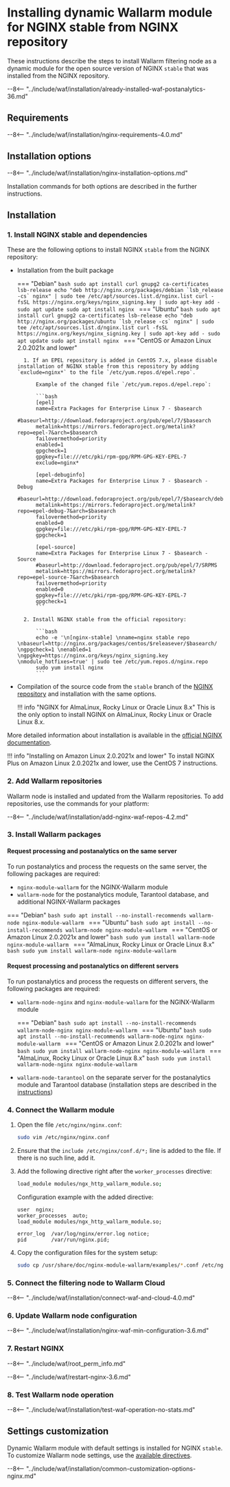 [img-wl-console-users]:             ../../images/check-user-no-2fa.png
[wallarm-status-instr]:             ../../admin-en/configure-statistics-service.md
[memory-instr]:                     ../../admin-en/configuration-guides/allocate-resources-for-node.md
[waf-directives-instr]:             ../../admin-en/configure-parameters-en.md
[ptrav-attack-docs]:                ../../attacks-vulns-list.md#path-traversal
[attacks-in-ui-image]:           ../../images/admin-guides/test-attacks-quickstart.png
[waf-mode-instr]:                   ../../admin-en/configure-wallarm-mode.md
[logging-instr]:                    ../../admin-en/configure-logging.md
[proxy-balancer-instr]:             ../../admin-en/using-proxy-or-balancer-en.md
[process-time-limit-instr]:         ../../admin-en/configure-parameters-en.md#wallarm_process_time_limit
[configure-selinux-instr]:          ../../admin-en/configure-selinux.md
[configure-proxy-balancer-instr]:   ../../admin-en/configuration-guides/access-to-wallarm-api-via-proxy.md
[update-instr]:                     ../../updating-migrating/nginx-modules.md
[install-postanalytics-docs]:        ../../../admin-en/installation-postanalytics-en/
[dynamic-dns-resolution-nginx]:     ../../admin-en/configure-dynamic-dns-resolution-nginx.md
[enable-libdetection-docs]:         ../../admin-en/configure-parameters-en.md#wallarm_enable_libdetection
[waf-mode-recommendations]:          ../../about-wallarm/deployment-best-practices.md#follow-recommended-onboarding-steps
[ip-lists-docs]:                    ../../user-guides/ip-lists/overview.md
[versioning-policy]:                ../../updating-migrating/versioning-policy.md#version-list
[install-postanalytics-instr]:      ../../admin-en/installation-postanalytics-en.md
[waf-installation-instr-latest]:     /installation/nginx/dynamic-module/
[img-node-with-several-instances]:  ../../images/user-guides/nodes/wallarm-node-with-two-instances.png
[img-create-wallarm-node]:      ../../images/user-guides/nodes/create-cloud-node.png

# Installing dynamic Wallarm module for NGINX stable from NGINX repository

These instructions describe the steps to install Wallarm filtering node as a dynamic module for the open source version of NGINX `stable` that was installed from the NGINX repository.

--8<-- "../include/waf/installation/already-installed-waf-postanalytics-36.md"

## Requirements

--8<-- "../include/waf/installation/nginx-requirements-4.0.md"

## Installation options

--8<-- "../include/waf/installation/nginx-installation-options.md"

Installation commands for both options are described in the further instructions.

## Installation

### 1. Install NGINX stable and dependencies

These are the following options to install NGINX `stable` from the NGINX repository:

* Installation from the built package

    === "Debian"
        ```bash
        sudo apt install curl gnupg2 ca-certificates lsb-release
        echo "deb http://nginx.org/packages/debian `lsb_release -cs` nginx" | sudo tee /etc/apt/sources.list.d/nginx.list
        curl -fsSL https://nginx.org/keys/nginx_signing.key | sudo apt-key add -
        sudo apt update
        sudo apt install nginx
        ```
    === "Ubuntu"
        ```bash
        sudo apt install curl gnupg2 ca-certificates lsb-release
        echo "deb http://nginx.org/packages/ubuntu `lsb_release -cs` nginx" | sudo tee /etc/apt/sources.list.d/nginx.list
        curl -fsSL https://nginx.org/keys/nginx_signing.key | sudo apt-key add -
        sudo apt update
        sudo apt install nginx
        ```
    === "CentOS or Amazon Linux 2.0.2021x and lower"

        1. If an EPEL repository is added in CentOS 7.x, please disable installation of NGINX stable from this repository by adding `exclude=nginx*` to the file `/etc/yum.repos.d/epel.repo`.

            Example of the changed file `/etc/yum.repos.d/epel.repo`:

            ```bash
            [epel]
            name=Extra Packages for Enterprise Linux 7 - $basearch
            #baseurl=http://download.fedoraproject.org/pub/epel/7/$basearch
            metalink=https://mirrors.fedoraproject.org/metalink?repo=epel-7&arch=$basearch
            failovermethod=priority
            enabled=1
            gpgcheck=1
            gpgkey=file:///etc/pki/rpm-gpg/RPM-GPG-KEY-EPEL-7
            exclude=nginx*

            [epel-debuginfo]
            name=Extra Packages for Enterprise Linux 7 - $basearch - Debug
            #baseurl=http://download.fedoraproject.org/pub/epel/7/$basearch/debug
            metalink=https://mirrors.fedoraproject.org/metalink?repo=epel-debug-7&arch=$basearch
            failovermethod=priority
            enabled=0
            gpgkey=file:///etc/pki/rpm-gpg/RPM-GPG-KEY-EPEL-7
            gpgcheck=1

            [epel-source]
            name=Extra Packages for Enterprise Linux 7 - $basearch - Source
            #baseurl=http://download.fedoraproject.org/pub/epel/7/SRPMS
            metalink=https://mirrors.fedoraproject.org/metalink?repo=epel-source-7&arch=$basearch
            failovermethod=priority
            enabled=0
            gpgkey=file:///etc/pki/rpm-gpg/RPM-GPG-KEY-EPEL-7
            gpgcheck=1
            ```
        
        2. Install NGINX stable from the official repository:

            ```bash
            echo -e '\n[nginx-stable] \nname=nginx stable repo \nbaseurl=http://nginx.org/packages/centos/$releasever/$basearch/ \ngpgcheck=1 \nenabled=1 \ngpgkey=https://nginx.org/keys/nginx_signing.key \nmodule_hotfixes=true' | sudo tee /etc/yum.repos.d/nginx.repo
            sudo yum install nginx
            ```

* Compilation of the source code from the `stable` branch of the [NGINX repository](https://hg.nginx.org/pkg-oss/branches) and installation with the same options.

    !!! info "NGINX for AlmaLinux, Rocky Linux or Oracle Linux 8.x"
        This is the only option to install NGINX on AlmaLinux, Rocky Linux or Oracle Linux 8.x.

More detailed information about installation is available in the [official NGINX documentation](https://www.nginx.com/resources/admin-guide/installing-nginx-open-source/).

!!! info "Installing on Amazon Linux 2.0.2021x and lower"
    To install NGINX Plus on Amazon Linux 2.0.2021x and lower, use the CentOS 7 instructions.

### 2. Add Wallarm repositories

Wallarm node is installed and updated from the Wallarm repositories. To add repositories, use the commands for your platform:

--8<-- "../include/waf/installation/add-nginx-waf-repos-4.2.md"

### 3. Install Wallarm packages

#### Request processing and postanalytics on the same server

To run postanalytics and process the requests on the same server, the following packages are required:

* `nginx-module-wallarm` for the NGINX-Wallarm module
* `wallarm-node` for the postanalytics module, Tarantool database, and additional NGINX-Wallarm packages

=== "Debian"
    ```bash
    sudo apt install --no-install-recommends wallarm-node nginx-module-wallarm
    ```
=== "Ubuntu"
    ```bash
    sudo apt install --no-install-recommends wallarm-node nginx-module-wallarm
    ```
=== "CentOS or Amazon Linux 2.0.2021x and lower"
    ```bash
    sudo yum install wallarm-node nginx-module-wallarm
    ```
=== "AlmaLinux, Rocky Linux or Oracle Linux 8.x"
    ```bash
    sudo yum install wallarm-node nginx-module-wallarm
    ```

#### Request processing and postanalytics on different servers

To run postanalytics and process the requests on different servers, the following packages are required:

* `wallarm-node-nginx` and `nginx-module-wallarm` for the NGINX-Wallarm module

    === "Debian"
        ```bash
        sudo apt install --no-install-recommends wallarm-node-nginx nginx-module-wallarm
        ```
    === "Ubuntu"
        ```bash
        sudo apt install --no-install-recommends wallarm-node-nginx nginx-module-wallarm
        ```
    === "CentOS or Amazon Linux 2.0.2021x and lower"
        ```bash
        sudo yum install wallarm-node-nginx nginx-module-wallarm
        ```
    === "AlmaLinux, Rocky Linux or Oracle Linux 8.x"
        ```bash
        sudo yum install wallarm-node-nginx nginx-module-wallarm
        ```

* `wallarm-node-tarantool` on the separate server for the postanalytics module and Tarantool database (installation steps are described in the [instructions](../../admin-en/installation-postanalytics-en.md))

### 4. Connect the Wallarm module

1. Open the file `/etc/nginx/nginx.conf`:

    ```bash
    sudo vim /etc/nginx/nginx.conf
    ```
2. Ensure that the `include /etc/nginx/conf.d/*;` line is added to the file. If there is no such line, add it.
3. Add the following directive right after the `worker_processes` directive:

    ```bash
    load_module modules/ngx_http_wallarm_module.so;
    ```

    Configuration example with the added directive:

    ```
    user  nginx;
    worker_processes  auto;
    load_module modules/ngx_http_wallarm_module.so;

    error_log  /var/log/nginx/error.log notice;
    pid        /var/run/nginx.pid;
    ```

4. Copy the configuration files for the system setup:

    ``` bash
    sudo cp /usr/share/doc/nginx-module-wallarm/examples/*.conf /etc/nginx/conf.d/
    ```

### 5. Connect the filtering node to Wallarm Cloud

--8<-- "../include/waf/installation/connect-waf-and-cloud-4.0.md"

### 6. Update Wallarm node configuration

--8<-- "../include/waf/installation/nginx-waf-min-configuration-3.6.md"

### 7. Restart NGINX

--8<-- "../include/waf/root_perm_info.md"

--8<-- "../include/waf/restart-nginx-3.6.md"

### 8. Test Wallarm node operation

--8<-- "../include/waf/installation/test-waf-operation-no-stats.md"

## Settings customization

Dynamic Wallarm module with default settings is installed for NGINX `stable`. To customize Wallarm node settings, use the [available directives](../../admin-en/configure-parameters-en.md).

--8<-- "../include/waf/installation/common-customization-options-nginx.md"
